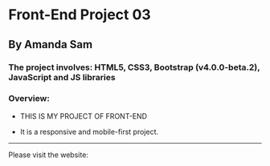 # Front-End Project 03

## By Amanda Sam

### The project involves: HTML5, CSS3, Bootstrap (v4.0.0-beta.2), JavaScript and JS libraries

### Overview:

- THIS IS MY PROJECT OF FRONT-END

- It is a responsive and mobile-first project.

-------------------------------------------

Please visit the website:<br/>
